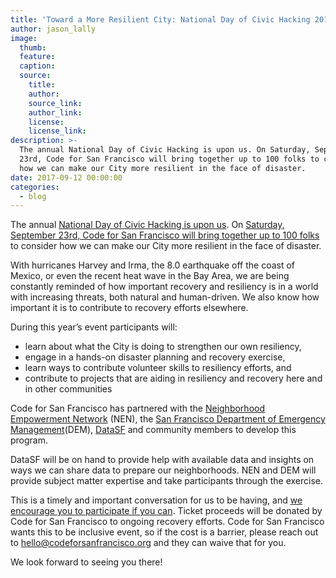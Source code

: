 ```yaml
---
title: 'Toward a More Resilient City: National Day of Civic Hacking 2017'
author: jason_lally
image:
  thumb:
  feature:
  caption:
  source:
    title:
    author:
    source_link:
    author_link:
    license:
    license_link:
description: >-
  The annual National Day of Civic Hacking is upon us. On Saturday, September
  23rd, Code for San Francisco will bring together up to 100 folks to consider
  how we can make our City more resilient in the face of disaster.
date: 2017-09-12 00:00:00
categories:
  - blog
---
```



The annual [National Day of Civic Hacking is upon us](https://www.codeforamerica.org/events/national-day-of-civic-hacking-2017). On [Saturday, September 23rd, Code for San Francisco will bring together up to 100 folks](http://ndoch2017.codeforsanfrancisco.org/) to consider how we can make our City more resilient in the face of disaster.

With hurricanes Harvey and Irma, the 8.0 earthquake off the coast of Mexico, or even the recent heat wave in the Bay Area, we are being constantly reminded of how important recovery and resiliency is in a world with increasing threats, both natural and human-driven. We also know how important it is to contribute to recovery efforts elsewhere.

During this year’s event participants will:

* learn about what the City is doing to strengthen our own resiliency,
* engage in a hands-on disaster planning and recovery exercise,
* learn ways to contribute volunteer skills to resiliency efforts, and
* contribute to projects that are aiding in resiliency and recovery here and in other communities

Code for San Francisco has partnered with the [Neighborhood Empowerment Network](http://empowersf.org) (NEN), the [San Francisco Department of Emergency Management](http://sfdem.org)(DEM), [DataSF](https://datasf.org) and community members to develop this program.

DataSF will be on hand to provide help with available data and insights on ways we can share data to prepare our neighborhoods. NEN and DEM will provide subject matter expertise and take participants through the exercise.

This is a timely and important conversation for us to be having, and [we encourage you to participate if you can](https://www.eventbrite.com/e/national-day-of-civic-hacking-tickets-36960808774). Ticket proceeds will be donated by Code for San Francisco to ongoing recovery efforts. Code for San Francisco wants this to be inclusive event, so if the cost is a barrier, please reach out to [hello@codeforsanfrancisco.org](javascript:void(location.href='mailto:'+String.fromCharCode(104,101,108,108,111,64,99,111,100,101,102,111,114,115,97,110,102,114,97,110,99,105,115,99,111,46,111,114,103))) and they can waive that for you.

We look forward to seeing you there!